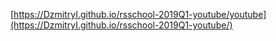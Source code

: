 [https://DzmitryI.github.io/rsschool-2019Q1-youtube/youtube](https://DzmitryI.github.io/rsschool-2019Q1-youtube/)
